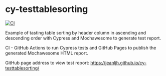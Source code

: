 # cy-testtablesorting

[![CI](https://github.com/jeanljh/cy-testtablesorting/actions/workflows/main.yml/badge.svg)](https://github.com/jeanljh/cy-testtablesorting/actions/workflows/main.yml)

Example of tasting table sorting by header column in ascending and descending order with Cypress and Mochawesome to generate test report.

CI - GitHub Actions to run Cypress tests and GitHub Pages to publish the generated Mochawesome HTML report.

GitHub page address to view test report: https://jeanljh.github.io/cy-testtablesorting/